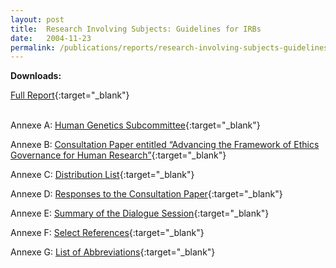 ```yaml
---
layout: post
title:  Research Involving Subjects: Guidelines for IRBs 
date:   2004-11-23
permalink: /publications/reports/research-involving-subjects-guidelines-for-irbs
---
```


**Downloads:**

[Full Report](/files/publications/reports/research-involving-human-subjects-guideline-for-irbs-full-report.pdf){:target="_blank"}

<br>Annexe A: [Human Genetics Subcommittee](/files/publications/reports/research-involving-human-subjects-guideline-for-irbs-full-report-annex-a.pdf){:target="_blank"}

Annexe B: [Consultation Paper entitled “Advancing the Framework of Ethics Governance for Human Research”](/files/publications/reports/research-involving-human-subjects-guideline-for-irbs-full-report-annex-b.pdf){:target="_blank"}

Annexe C: [Distribution List](/files/publications/reports/research-involving-human-subjects-guideline-for-irbs-full-report-annex-c.pdf){:target="_blank"}

Annexe D: [Responses to the Consultation Paper](/files/publications/reports/research-involving-human-subjects-guideline-for-irbs-full-report-annex-d.pdf){:target="_blank"}

Annexe E: [Summary of the Dialogue Session](/files/publications/reports/research-involving-human-subjects-guideline-for-irbs-full-report-annex-e.pdf){:target="_blank"}

Annexe F: [Select References](/files/publications/reports/research-involving-human-subjects-guideline-for-irbs-full-report-annex-f.pdf){:target="_blank"}

Annexe G: [List of Abbreviations](/files/publications/reports/research-involving-human-subjects-guideline-for-irbs-full-report-annex-g.pdf){:target="_blank"}

